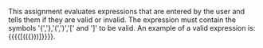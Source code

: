 This assignment evaluates expressions that are entered by the user and tells them if they are valid or invalid. The expression must contain the symbols '{','},'(',')','[' and ']' to be valid. An example of a valid expression is: {{{{[(({}))]}}}}.
